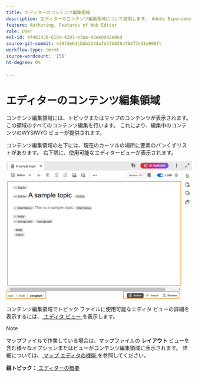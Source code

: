 ```yaml
---
title: エディターのコンテンツ編集領域
description: エディターのコンテンツ編集領域について説明します。 Adobe Experience Manager Guidesのエディターインターフェイスと機能について説明します。
feature: Authoring, Features of Web Editor
role: User
exl-id: 4f481438-618d-4291-b3aa-43ee0dd2e86d
source-git-commit: e49fde64cbbb2544afe23b820af6477ed1e900fc
workflow-type: tm+mt
source-wordcount: '156'
ht-degree: 0%

---
```


# エディターのコンテンツ編集領域

コンテンツ編集領域には、トピックまたはマップのコンテンツが表示されます。 この領域のすべてのコンテンツ編集を行います。 これにより、編集中のコンテンツのWYSIWYG ビューが提供されます。

コンテンツ編集領域の左下には、現在のカーソルの場所に要素のパンくずリストがあります。 右下隅に、使用可能なエディタービューが表示されます。

![](images/content-editing-area.png)

コンテンツ編集領域でトピック ファイルに使用可能なエディタ ビューの詳細を表示するには、[ エディタ ビュー ](./web-editor-views.md) を表示します。

>[!NOTE]
>
> マップファイルで作業している場合は、マップファイルの **レイアウト** ビューを含む様々なオプションまたはビューがコンテンツ編集領域に表示されます。 詳細については、[ マップ エディタの機能 ](./map-editor-advanced-map-editor.md) を参照してください。

**親トピック：**[ エディターの概要 ](web-editor.md)
